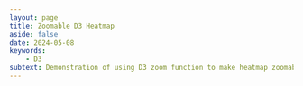 ```yaml
---
layout: page
title: Zoomable D3 Heatmap
aside: false
date: 2024-05-08
keywords:
    - D3
subtext: Demonstration of using D3 zoom function to make heatmap zoomable and draggable inside container. Scales with screen size.
---
```




<script setup>
import HeatmapWrappedSimple from "/components/graphs/HeatmapWrappedSimple.vue";
</script>

<HeatmapWrappedSimple />